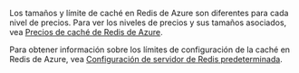 Los tamaños y límite de caché en Redis de Azure son diferentes para cada nivel de precios. Para ver los niveles de precios y sus tamaños asociados, vea [Precios de caché de Redis de Azure](http://azure.microsoft.com/pricing/details/cache/).

Para obtener información sobre los límites de configuración de la caché en Redis de Azure, vea [Configuración de servidor de Redis predeterminada](redis-cache/cache-configure.md#default-redis-server-configuration).

<!---HONumber=July15_HO2-->